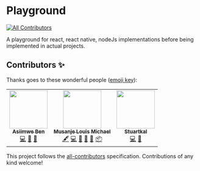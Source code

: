 # Playground
<!-- ALL-CONTRIBUTORS-BADGE:START - Do not remove or modify this section -->
[![All Contributors](https://img.shields.io/badge/all_contributors-3-orange.svg?style=flat-square)](#contributors-)
<!-- ALL-CONTRIBUTORS-BADGE:END -->
A playground for react, react native, nodeJs implementations before being implemented in actual projects.

## Contributors ✨

Thanks goes to these wonderful people ([emoji key](https://allcontributors.org/docs/en/emoji-key)):

<!-- ALL-CONTRIBUTORS-LIST:START - Do not remove or modify this section -->
<!-- prettier-ignore-start -->
<!-- markdownlint-disable -->
<table>
  <tr>
    <td align="center"><a href="https://www.linkedin.com/in/benard-asiimwe-bataringaya-4b673672/"><img src="https://avatars0.githubusercontent.com/u/17830204?v=4" width="100px;" alt=""/><br /><sub><b>Asiimwe Ben</b></sub></a><br /><a href="https://github.com/louiCoder/UG-Tour/commits?author=King-Benx" title="Code">💻</a> <a href="https://github.com/louiCoder/UG-Tour/pulls?q=is%3Apr+reviewed-by%3AKing-Benx" title="Reviewed Pull Requests">👀</a> <a href="#maintenance-King-Benx" title="Maintenance">🚧</a></td>
    <td align="center"><a href="https://github.com/louiCoder"><img src="https://avatars2.githubusercontent.com/u/32771081?v=4" width="100px;" alt=""/><br /><sub><b>Musanje Louis Michael</b></sub></a><br /><a href="#content-louiCoder" title="Content">🖋</a> <a href="https://github.com/louiCoder/UG-Tour/commits?author=louiCoder" title="Code">💻</a> <a href="#maintenance-louiCoder" title="Maintenance">🚧</a> <a href="https://github.com/louiCoder/UG-Tour/pulls?q=is%3Apr+reviewed-by%3AlouiCoder" title="Reviewed Pull Requests">👀</a> <a href="#projectManagement-louiCoder" title="Project Management">📆</a> <a href="#platform-louiCoder" title="Packaging/porting to new platform">📦</a></td>
    <td align="center"><a href="https://stuwies-creative-space.netlify.app/"><img src="https://avatars0.githubusercontent.com/u/47181425?v=4" width="100px;" alt=""/><br /><sub><b>Stuartkal</b></sub></a><br /><a href="https://github.com/louiCoder/UG-Tour/commits?author=Stuartkal" title="Code">💻</a> <a href="https://github.com/louiCoder/UG-Tour/pulls?q=is%3Apr+reviewed-by%3AStuartkal" title="Reviewed Pull Requests">👀</a></td>
  </tr>
</table>

<!-- markdownlint-enable -->
<!-- prettier-ignore-end -->
<!-- ALL-CONTRIBUTORS-LIST:END -->

This project follows the [all-contributors](https://github.com/all-contributors/all-contributors) specification. Contributions of any kind welcome!